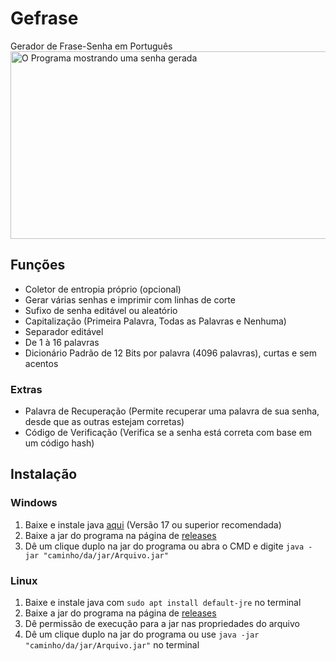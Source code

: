 # Gefrase
Gerador de Frase-Senha em Português
<img width="700" height="300" alt="O Programa mostrando uma senha gerada" src="https://github.com/user-attachments/assets/62bb4f47-4f9b-4080-8c63-4e30a2121965" />
## Funções
- Coletor de entropia próprio (opcional)
- Gerar várias senhas e imprimir com linhas de corte
- Sufixo de senha editável ou aleatório
- Capitalização (Primeira Palavra, Todas as Palavras e Nenhuma)
- Separador editável
- De 1 à 16 palavras
- Dicionário Padrão de 12 Bits por palavra (4096 palavras), curtas e sem acentos
### Extras
- Palavra de Recuperação (Permite recuperar uma palavra de sua senha, desde que as outras estejam corretas)
- Código de Verificação (Verifica se a senha está correta com base em um código hash)
## Instalação
### Windows
1. Baixe e instale java [aqui](https://adoptium.net/pt-BR) (Versão 17 ou superior recomendada)
2. Baixe a jar do programa na página de [releases](https://github.com/CientistaVuador/Gefrase/releases/)
3. Dê um clique duplo na jar do programa ou abra o CMD e digite `java -jar "caminho/da/jar/Arquivo.jar"`
### Linux
1. Baixe e instale java com `sudo apt install default-jre` no terminal
2. Baixe a jar do programa na página de [releases](https://github.com/CientistaVuador/Gefrase/releases/)
3. Dê permissão de execução para a jar nas propriedades do arquivo
4. Dê um clique duplo na jar do programa ou use `java -jar "caminho/da/jar/Arquivo.jar"` no terminal
